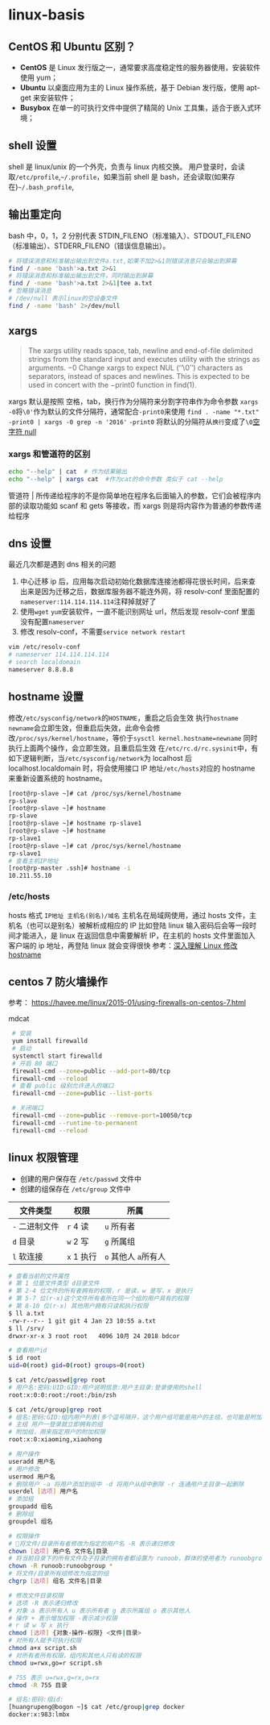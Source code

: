 # linux-basis

## CentOS 和 Ubuntu 区别？

- **CentOS** 是 Linux 发行版之一，通常要求高度稳定性的服务器使用，安装软件使用 yum；
- **Ubuntu** 以桌面应用为主的 Linux 操作系统，基于 Debian 发行版，使用 apt-get 来安装软件；
- **Busybox** 在单一的可执行文件中提供了精简的 Unix 工具集，适合于嵌入式环境；

## shell 设置

shell 是 linux/unix 的一个外壳，负责与 linux 内核交换。
用户登录时，会读取`/etc/profile`,`~/.profile`，如果当前 shell 是 bash，还会读取(如果存在)`~/.bash_profile`,

## 输出重定向

bash 中，0，1，2 分别代表 STDIN_FILENO（标准输入）、STDOUT_FILENO（标准输出）、STDERR_FILENO（错误信息输出）。

```bash
# 将错误消息和标准输出输出到文件a.txt,如果不加2>&1则错误消息只会输出到屏幕
find / -name 'bash'>a.txt 2>&1
# 将错误消息和标准输出输出到文件，同时输出到屏幕
find / -name 'bash'>a.txt 2>&1|tee a.txt
# 忽略错误消息
# /dev/null 表示linux的空设备文件
find / -name 'bash' 2>/dev/null
```

## xargs

> The xargs utility reads space, tab, newline and end-of-file delimited strings from the standard input and executes utility with the strings as arguments.
> −0 Change xargs to expect NUL (‘‘\0’’) characters as separators, instead of spaces and newlines.
> This is expected to be used in concert with the −print0 function in find(1).

xargs 默认是按照 空格，tab，换行作为分隔符来分割字符串作为命令参数
`xargs -0`将`\0'`作为默认的文件分隔符，通常配合`-print0`来使用
`find . -name "*.txt" -print0 | xargs -0 grep -n '2016'`
`-print0` 将默认的分隔符从`换行`变成了`\0`[空字符 null](https://en.wikipedia.org/wiki/Null_character)

### xargs 和管道符的区别

```bash
echo "--help" | cat  # 作为结果输出
echo "--help" | xargs cat  #作为cat的命令参数 类似于 cat --help
```

管道符 | 所传递给程序的不是你简单地在程序名后面输入的参数，它们会被程序内部的读取功能如 scanf 和 gets 等接收，而 xargs 则是将内容作为普通的参数传递给程序

## dns 设置

最近几次都是遇到 dns 相关的问题

1. 中心迁移 ip 后，应用每次启动初始化数据库连接池都得花很长时间，后来查出来是因为迁移之后，数据库服务器不能连外网，将 resolv-conf 里面配置的`nameserver:114.114.114.114`注释掉就好了
2. 使用`wget` `yum`安装软件，一直不能识别网址 url，然后发现 resolv-conf 里面没有配置`nameserver`
3. 修改 resolv-conf，不需要`service network restart`

```bash
vim /etc/resolv-conf
# nameserver 114.114.114.114
# search localdomain
nameserver 8.8.8.8
```

## hostname 设置

修改`/etc/sysconfig/network`的`HOSTNAME`，重启之后会生效
执行`hostname newname`会立即生效，但重启后失效，此命令会修改`/proc/sys/kernel/hostname`，等价于`sysctl kernel.hostname=newname`
同时执行上面两个操作，会立即生效，且重启后生效
在`/etc/rc.d/rc.sysinit`中，有如下逻辑判断，当`/etc/sysconfig/network`为 localhost 后 localhost.localdomain 时，将会使用接口 IP 地址`/etc/hosts`对应的 hostname 来重新设置系统的 hostname。

```bash
[root@rp-slave ~]# cat /proc/sys/kernel/hostname
rp-slave
[root@rp-slave ~]# hostname
rp-slave
[root@rp-slave ~]# hostname rp-slave1
[root@rp-slave ~]# hostname
rp-slave1
[root@rp-slave ~]# cat /proc/sys/kernel/hostname
rp-slave1
# 查看主机IP地址
[root@rp-master .ssh]# hostname -i
10.211.55.10
```

### /etc/hosts

hosts 格式 `IP地址 主机名(别名)/域名`
主机名在局域网使用，通过 hosts 文件，主机名（也可以是别名）被解析成相应的 IP
比如登陆 linux 输入密码后会等一段时间才能进入，是 linux 在返回信息中需要解析 IP，在主机的 hosts 文件里面加入客户端的 ip 地址，再登陆 linux 就会变得很快
参考：[深入理解 Linux 修改 hostname](http://www.cnblogs.com/kerrycode/p/3595724.html)

## centos 7 防火墙操作

参考： <https://havee.me/linux/2015-01/using-firewalls-on-centos-7.html>

mdcat

```bash
 # 安装
 yum install firewalld
 # 启动
 systemctl start firewalld
 # 开启 80 端口
 firewall-cmd --zone=public --add-port=80/tcp
 firewall-cmd --reload
 # 查看 public 级别允许进入的端口
 firewall-cmd --zone=public --list-ports

 # 关闭端口
 firewall-cmd --zone=public --remove-port=10050/tcp
 firewall-cmd --runtime-to-permanent
 firewall-cmd --reload
```

## linux 权限管理

- 创建的用户保存在 `/etc/passwd` 文件中
- 创建的组保存在 `/etc/group` 文件中

| 文件类型       | 权限       | 所属                 |
| -------------- | ---------- | -------------------- |
| `-` 二进制文件 | `r` 4 读   | `u` 所有者           |
| `d` 目录       | `w` 2 写   | `g` 所属组           |
| `l` 软连接     | `x` 1 执行 | `o` 其他人 `a`所有人 |

```bash
# 查看当前的文件属性
# 第 1 位是文件类型 d目录文件
# 第 2-4 位文件的所有者拥有的权限，r 是读，w 是写，x 是执行
# 第 5-7 位(r-x)这个文件所有者所在同一个组的用户具有的权限
# 第 8-10 位(r-x) 其他用户拥有只读和执行权限
$ ll a.txt
-rw-r--r-- 1 git git 4 Jan 23 10:55 a.txt
$ ll /srv/
drwxr-xr-x 3 root root   4096 10月 24 2018 bdcor

# 查看用户id
$ id root
uid=0(root) gid=0(root) groups=0(root)

$ cat /etc/passwd|grep root
# 用户名:密码:UID:GID:用户说明信息:用户主目录:登录使用的shell
root:x:0:0:root:/root:/bin/zsh

$ cat /etc/group|grep root
# 组名:密码:GID:组内用户列表(多个逗号隔开，这个用户组可能是用户的主组，也可能是附加组)
# 主组 用户一登录就立即拥有的组
# 附加组，用来指定用户的附加权限
root:x:0:xiaoming,xiaohong

# 用户操作
useradd 用户名
# 用户修改
usermod 用户名
# 删除用户 -a 将用户添加到组中 -d 将用户从组中删除 -r 连通用户主目录一起删除
userdel [选项] 用户名
# 添加组
groupadd 组名
# 删除组
groupdel 组名

# 权限操作
# 将文件/目录所有者修改为指定的用户名 -R 表示递归修改
chown [选项] 用户名 文件名|目录
# 将当前目录下的所有文件及子目录的拥有者都设置为 runoob，群体的使用者为 runoobgroup
chown -R runoob:runoobgroup *
# 将文件/目录所有组修改为指定的组
chgrp [选项] 组名 文件名|目录

# 修改文件目录权限
# 选项 -R 表示递归修改
# 对象 a 表示所有人 u 表示所有者 g 表示所属组 o 表示其他人
# 操作 + 表示增加权限 -表示减少权限
# r 读 w 写 x 执行
chmod [选项] {对象-操作-权限} <文件|目录>
# 对所有人赋予可执行权限
chmod a+x script.sh
# 对所有者所有权限，组内和其他人只有读的权限
chmod u=rwx,go=r script.sh

# 755 表示 u=rwx,g=rx,o=rx
chmod -R 755 目录

# 组名:密码:组id:
[huangrupeng@bogon ~]$ cat /etc/group|grep docker
docker:x:983:lmbx
```
